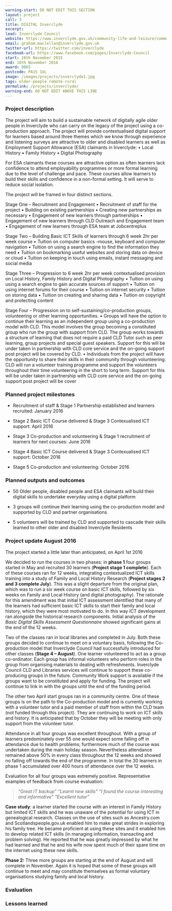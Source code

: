 ```yaml
---
warning-start: DO NOT EDIT THIS SECTION
layout: project
call: 3
title: DIGITAL Inverclyde
excerpt: 
lead: Inverclyde Council
website: https://www.inverclyde.gov.uk/community-life-and-leisure/community-learning-development
email: graham.maclellan@inverclyde.gov.uk
twitter-url: https://twitter.com/inverclyde
facebook-url: https://www.facebook.com/pages/Inverclyde-Council
start: 16th November 2015
end: 16th November 2016 
award: 9865
postcode: PA15 1UL
image: /images/projects/inverclyde1.jpg
tags: older-people remote-rural
permalink: /projects/inverclyde/
warning-end: DO NOT EDIT ABOVE THIS LINE
---
```


### Project description

The project will aim to build a sustainable network of digitally agile older people in Inverclyde who can carry on the legacy of the project using a co-production approach. The project will provide contextualised digital support for learners based around three themes which we know through experience and listening surveys are attractive to older and disabled learners as well as Employment Support Allowance (ESA) claimants in Inverclyde: 
•	Local History 
•	Family History 
•	Digital Photography 

For ESA claimants these courses are attractive option as often learners lack confidence to attend employability programmes or more formal learning due to the level of challenge and pace. These courses allow learners to build their skills and confidence in a non-formal setting. It will serve to reduce social isolation. 

The project will be framed in four distinct sections. 

Stage One – Recruitment and Engagement 
•	Recruitment of staff for the project 
•	Building on existing partnerships 
•	Creating new partnerships as necessary 
•	Engagement of new learners through partnerships 
•	Engagement of new learners through CLD Outreach and Engagement team 
•	Engagement of new learners through ESA team at Jobcentreplus 

Stage Two – Building Basic ICT Skills of learners through 6 week 2hr per week course 
•	Tuition on computer basics -mouse, keyboard and computer navigation 
•	Tuition on using a search engine to find the information they need 
•	Tuition on bookmarking useful websites and storing data on device or cloud 
•	Tuition on keeping in touch using emails, instant messaging and social media 

Stage Three – Progression to 6 week 2hr per week contextualised provision on Local History, Family History and Digital Photography 
•	Tuition on using using a search engine to gain accurate sources of support 
•	Tuition on using internet forums for their course 
•	Tuition on internet security 
•	Tuition on storing data 
•	Tuition on creating and sharing data 
•	Tuition on copyright and protecting content 

Stage Four – Progression on to self-sustaining/co-production groups, volunteering or other learning opportunities. 
•	Groups will have the option to continue their learning as an independent group using a co-production model with CLD. This model involves the group becoming a constituted group who run the group with support from CLD. The group works towards a structure of learning that does not require a paid CLD Tutor such as peer learning, group projects and special guest speakers. Support for this will be under taken in partnership with CLD core service and the on-going support post project will be covered by CLD. 
•	Individuals from the project will have the opportunity to share their skills in their community through volunteering. CLD will run a volunteer training programme and support the volunteers throughout their time volunteering in the short to long term. Support for this will be under taken in partnership with CLD core service and the on-going support post project will be cover

### Planned project milestones

* Recruitment of staff & Stage 1 Partnership established and learners recruited: January 2016

* Stage 2 Basic ICT Course delivered & Stage 3 Contexualised ICT support: April 2016

* Stage 3 Co-production and volunteering & Stage 1 recruitment of learners for next courses: June 2016

* Stage 4 Basic ICT Course delivered & Stage 3 Contexualised ICT support: October 2016

* Stage 5 Co-production and volunteering: October 2016

### Planned outputs and outcomes

* 50 Older people, disabled people and ESA claimants will build their digital skills to undertake everyday using a digital platform

* 3 groups will continue their learning using the co-production model and supported by CLD and partner organisations

* 5 volunteers will be trained by CLD and supported to cascade their skills learned to other older and disabled Inverclyde Residents

### Project update August 2016

The project started a little later than anticipated, on April 1st 2016

We decided to run the courses in two phases: in **phase 1** four groups started in May and recruited 30 learners (**Project stage 1 complete**). Each of these courses ran for 12 weeks, integrating contextualized ICT skills training into a study of Family and Local History Research (**Project stages 2 and 3 complete July**).  This was a slight departure from the original plan, which was to run a six week course on basic ICT skills, followed by six weeks on Family and Local History (and digital photography).  The rationale for this amendment was that initial ICT assessment identified that many of the learners had sufficient basic ICT skills to start their family and local history, which they were most motivated to do.  In this way ICT development ran alongside the historical research components. Initial analysis of the *Basic Digital Skills Assessment Questionnaire* showed significant gains at the end of the 12 weeks.

Two of the classes ran in local libraries and completed in July.  Both these groups decided to continue to meet on a voluntary basis, following the Co-production model that Inverclyde Council had successfully introduced for other classes (**Stage 4 – August**).  One learner volunteered to act as a group co-ordinator. Each group has informal volunteers who perform roles in the group from organising materials to dealing with refreshments.  Inverclyde Council CLD and Libraries services will continue to support these co-producing groups in the future. Community Work support is available if the groups want to be constituted and apply for funding. The project will continue to link in with the groups until the end of the funding period.

The other two April start groups ran in a community centre.  One of these groups is on the path to the Co-production model and is currently working with a volunteer tutor and a paid member of staff from within the CLD team (not funded through this project). They are continuing to work on ICT skills and history. It is anticipated that by October they will be meeting with only support from the volunteer tutor. 

Attendance in all four groups was excellent throughout. With a group of learners predominately over 55 one would expect some falling off in attendance due to health problems; furthermore much of the course was undertaken during the main holiday season.  Nevertheless attendance remained above 50% in every class throughout the 12 weeks and showed no falling off towards the end of the programme.   In total the 30 learners in phase 1 accumulated over 400 hours of attendance over the 12 weeks.

Evaluation for all four groups was extremely positive.   Representative examples of feedback from course evaluation:

> *“Great IT backup” “Learnt new skills” “I found the course interesting and informative” “Excellent tutor”* 

**Case study**: a learner started the course with an interest in Family History but limited ICT skills and he was unaware of the potential for using ICT in genealogical research.  Classes on the use of sites such as Ancestry.com and Scotlandspeople.gov.uk enabled him to make great strides in exploring his family tree. He became proficient at using these sites and it enabled him to develop related ICT skills (in managing information, transacting and problem solving).  He reported that he was greatly impressed by what he had learned and that he and his wife now spent much of their spare time on the internet using these new skills.

**Phase 2:**  Three more groups are starting at the end of August and will complete in November.  Again it is hoped that some of these groups will continue to meet and may constitute themselves as formal voluntary organisations studying family and local history.

### Evaluation


### Lessons learned



